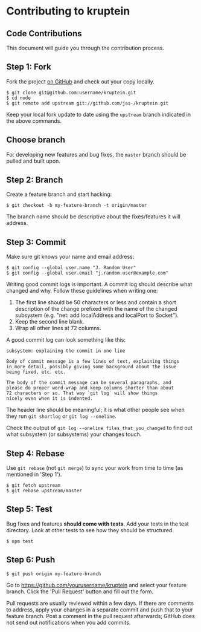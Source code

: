 Contributing to kruptein
========================

Code Contributions
------------------
This document will guide you through the contribution process.

Step 1: Fork
------------
Fork the project [on GitHub](https://github.com/jas-/kruptein) and check out your
copy locally.

```text
$ git clone git@github.com:username/kruptein.git
$ cd node
$ git remote add upstream git://github.com/jas-/kruptein.git
```

Keep your local fork update to date using the `upstream` branch indicated in 
the above commands.

Choose branch
-------------
For developing new features and bug fixes, the `master` branch should be pulled
and built upon.

Step 2: Branch
--------------
Create a feature branch and start hacking:

```text
$ git checkout -b my-feature-branch -t origin/master
```

The branch name should be descriptive about the fixes/features it will
address.

Step 3: Commit
--------------
Make sure git knows your name and email address:

```text
$ git config --global user.name "J. Random User"
$ git config --global user.email "j.random.user@example.com"
```

Writing good commit logs is important.  A commit log should describe what
changed and why.  Follow these guidelines when writing one:

1.  The first line should be 50 characters or less and contain a short
    description of the change prefixed with the name of the changed
    subsystem (e.g. "net: add localAddress and localPort to Socket").
2.  Keep the second line blank.
3.  Wrap all other lines at 72 columns.

A good commit log can look something like this:

```
subsystem: explaining the commit in one line

Body of commit message is a few lines of text, explaining things
in more detail, possibly giving some background about the issue
being fixed, etc. etc.

The body of the commit message can be several paragraphs, and
please do proper word-wrap and keep columns shorter than about
72 characters or so. That way `git log` will show things
nicely even when it is indented.
```

The header line should be meaningful; it is what other people see when they
run `git shortlog` or `git log --oneline`.

Check the output of `git log --oneline files_that_you_changed` to find out
what subsystem (or subsystems) your changes touch.

Step 4: Rebase
--------------
Use `git rebase` (not `git merge`) to sync your work from time to time (as
mentioned in 'Step 1').

```text
$ git fetch upstream
$ git rebase upstream/master
```

Step 5: Test
------------
Bug fixes and features **should come with tests**.  Add your tests in the
test directory.  Look at other tests to see how they should be
structured.

```text
$ npm test
```

Step 6: Push
------------
```text
$ git push origin my-feature-branch
```

Go to https://github.com/yourusername/kruptein and select your feature
branch. Click the 'Pull Request' button and fill out the form.

Pull requests are usually reviewed within a few days.  If there are comments
to address, apply your changes in a separate commit and push that to your
feature branch.  Post a comment in the pull request afterwards; GitHub does
not send out notifications when you add commits.
